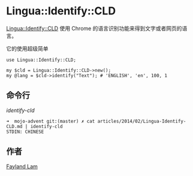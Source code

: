 # Lingua::Identify::CLD

[Lingua::Identify::CLD](https://metacpan.org/pod/Lingua::Identify::CLD) 使用 Chrome 的语言识别功能来得到文字或者网页的语言。

它的使用超级简单

    use Lingua::Identify::CLD;

    my $cld = Lingua::Identify::CLD->new();
    my @lang = $cld->identify("Text"); # 'ENGLISH', 'en', 100, 1

## 命令行

*identify-cld*

    ➜  mojo-advent git:(master) ✗ cat articles/2014/02/Lingua-Identify-CLD.md | identify-cld
    STDIN: CHINESE

## 作者
[Fayland Lam](http://fayland.me/)